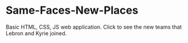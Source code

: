 # Same-Faces-New-Places
Basic HTML, CSS, JS web application. Click to see the new teams that Lebron and Kyrie joined.
